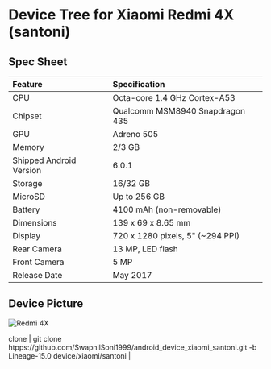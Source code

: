 # Device Tree for Xiaomi Redmi 4X (santoni)

## Spec Sheet

| Feature                 | Specification                     |
| :---------------------- | :-------------------------------- |
| CPU                     | Octa-core 1.4 GHz Cortex-A53      |
| Chipset                 | Qualcomm MSM8940 Snapdragon 435   |
| GPU                     | Adreno 505                        |
| Memory                  | 2/3 GB                            |
| Shipped Android Version | 6.0.1                             |
| Storage                 | 16/32 GB                          |
| MicroSD                 | Up to 256 GB                      |
| Battery                 | 4100 mAh (non-removable)          |
| Dimensions              | 139 x 69 x 8.65 mm                |
| Display                 | 720 x 1280 pixels, 5" (~294 PPI)   |
| Rear Camera             | 13 MP, LED flash                  |
| Front Camera            | 5 MP                              |
| Release Date            | May 2017                          |

## Device Picture

![Redmi 4X](https://cdn.tgdd.vn/Products/Images/42/99145/xiaomi-redmi-4x-400-400x460.png "Redmi 4X")

clone 
  | git clone htpps://github.com/SwapnilSoni1999/android_device_xiaomi_santoni.git -b Lineage-15.0 device/xiaomi/santoni |
